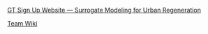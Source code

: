 [GT Sign Up Website — Surrogate Modeling for Urban Regeneration](https://www.vip.gatech.edu/teams/vyh)

[Team Wiki](https://vip-smur.github.io/wiki/)






